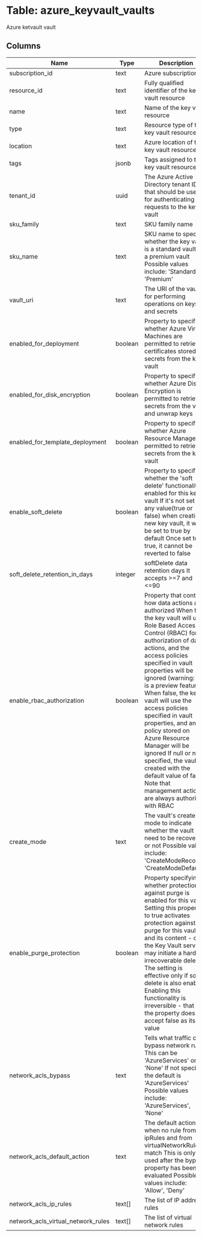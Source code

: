 
# Table: azure_keyvault_vaults
Azure ketvault vault
## Columns
| Name        | Type           | Description  |
| ------------- | ------------- | -----  |
|subscription_id|text|Azure subscription id|
|resource_id|text|Fully qualified identifier of the key vault resource|
|name|text|Name of the key vault resource|
|type|text|Resource type of the key vault resource|
|location|text|Azure location of the key vault resource|
|tags|jsonb|Tags assigned to the key vault resource|
|tenant_id|uuid|The Azure Active Directory tenant ID that should be used for authenticating requests to the key vault|
|sku_family|text|SKU family name|
|sku_name|text|SKU name to specify whether the key vault is a standard vault or a premium vault Possible values include: 'Standard', 'Premium'|
|vault_uri|text|The URI of the vault for performing operations on keys and secrets|
|enabled_for_deployment|boolean|Property to specify whether Azure Virtual Machines are permitted to retrieve certificates stored as secrets from the key vault|
|enabled_for_disk_encryption|boolean|Property to specify whether Azure Disk Encryption is permitted to retrieve secrets from the vault and unwrap keys|
|enabled_for_template_deployment|boolean|Property to specify whether Azure Resource Manager is permitted to retrieve secrets from the key vault|
|enable_soft_delete|boolean|Property to specify whether the 'soft delete' functionality is enabled for this key vault If it's not set to any value(true or false) when creating new key vault, it will be set to true by default Once set to true, it cannot be reverted to false|
|soft_delete_retention_in_days|integer|softDelete data retention days It accepts >=7 and <=90|
|enable_rbac_authorization|boolean|Property that controls how data actions are authorized When true, the key vault will use Role Based Access Control (RBAC) for authorization of data actions, and the access policies specified in vault properties will be  ignored (warning: this is a preview feature) When false, the key vault will use the access policies specified in vault properties, and any policy stored on Azure Resource Manager will be ignored If null or not specified, the vault is created with the default value of false Note that management actions are always authorized with RBAC|
|create_mode|text|The vault's create mode to indicate whether the vault need to be recovered or not Possible values include: 'CreateModeRecover', 'CreateModeDefault'|
|enable_purge_protection|boolean|Property specifying whether protection against purge is enabled for this vault Setting this property to true activates protection against purge for this vault and its content - only the Key Vault service may initiate a hard, irrecoverable deletion The setting is effective only if soft delete is also enabled Enabling this functionality is irreversible - that is, the property does not accept false as its value|
|network_acls_bypass|text|Tells what traffic can bypass network rules This can be 'AzureServices' or 'None'  If not specified the default is 'AzureServices' Possible values include: 'AzureServices', 'None'|
|network_acls_default_action|text|The default action when no rule from ipRules and from virtualNetworkRules match This is only used after the bypass property has been evaluated Possible values include: 'Allow', 'Deny'|
|network_acls_ip_rules|text[]|The list of IP address rules|
|network_acls_virtual_network_rules|text[]|The list of virtual network rules|
